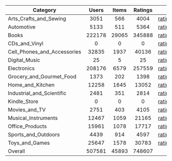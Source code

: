 | Category | Users | Items | Ratings |  |  |  | 
 |----------|:-----:|:-----:|:-----:|:-----:|:-----:|:-----:|
Arts_Crafts_and_Sewing | 3051 | 566 | 4004 | [ratings](https://ciir.cs.umass.edu/downloads/XMarket/FULL/in/Arts_Crafts_and_Sewing/ratings_in_Arts_Crafts_and_Sewing.txt.gz) | [reviews](https://ciir.cs.umass.edu/downloads/XMarket/FULL/in/Arts_Crafts_and_Sewing/reviews_in_Arts_Crafts_and_Sewing.json.gz) | [metadata](https://ciir.cs.umass.edu/downloads/XMarket/FULL/in/Arts_Crafts_and_Sewing/metadata_in_Arts_Crafts_and_Sewing.json.gz) |  
Automotive | 5133 | 511 | 5364 | [ratings](https://ciir.cs.umass.edu/downloads/XMarket/FULL/in/Automotive/ratings_in_Automotive.txt.gz) | [reviews](https://ciir.cs.umass.edu/downloads/XMarket/FULL/in/Automotive/reviews_in_Automotive.json.gz) | [metadata](https://ciir.cs.umass.edu/downloads/XMarket/FULL/in/Automotive/metadata_in_Automotive.json.gz) |  
Books | 222178 | 29065 | 345888 | [ratings](https://ciir.cs.umass.edu/downloads/XMarket/FULL/in/Books/ratings_in_Books.txt.gz) | [reviews](https://ciir.cs.umass.edu/downloads/XMarket/FULL/in/Books/reviews_in_Books.json.gz) | [metadata](https://ciir.cs.umass.edu/downloads/XMarket/FULL/in/Books/metadata_in_Books.json.gz) |  
CDs_and_Vinyl | 0 | 0 | 0 | [ratings](https://ciir.cs.umass.edu/downloads/XMarket/FULL/in/CDs_and_Vinyl/ratings_in_CDs_and_Vinyl.txt.gz) | [reviews](https://ciir.cs.umass.edu/downloads/XMarket/FULL/in/CDs_and_Vinyl/reviews_in_CDs_and_Vinyl.json.gz) | [metadata](https://ciir.cs.umass.edu/downloads/XMarket/FULL/in/CDs_and_Vinyl/metadata_in_CDs_and_Vinyl.json.gz) |  
Cell_Phones_and_Accessories | 32835 | 1937 | 40136 | [ratings](https://ciir.cs.umass.edu/downloads/XMarket/FULL/in/Cell_Phones_and_Accessories/ratings_in_Cell_Phones_and_Accessories.txt.gz) | [reviews](https://ciir.cs.umass.edu/downloads/XMarket/FULL/in/Cell_Phones_and_Accessories/reviews_in_Cell_Phones_and_Accessories.json.gz) | [metadata](https://ciir.cs.umass.edu/downloads/XMarket/FULL/in/Cell_Phones_and_Accessories/metadata_in_Cell_Phones_and_Accessories.json.gz) |  
Digital_Music | 25 | 5 | 25 | [ratings](https://ciir.cs.umass.edu/downloads/XMarket/FULL/in/Digital_Music/ratings_in_Digital_Music.txt.gz) | [reviews](https://ciir.cs.umass.edu/downloads/XMarket/FULL/in/Digital_Music/reviews_in_Digital_Music.json.gz) | [metadata](https://ciir.cs.umass.edu/downloads/XMarket/FULL/in/Digital_Music/metadata_in_Digital_Music.json.gz) |  
Electronics | 208176 | 6579 | 257559 | [ratings](https://ciir.cs.umass.edu/downloads/XMarket/FULL/in/Electronics/ratings_in_Electronics.txt.gz) | [reviews](https://ciir.cs.umass.edu/downloads/XMarket/FULL/in/Electronics/reviews_in_Electronics.json.gz) | [metadata](https://ciir.cs.umass.edu/downloads/XMarket/FULL/in/Electronics/metadata_in_Electronics.json.gz) |  
Grocery_and_Gourmet_Food | 1373 | 202 | 1398 | [ratings](https://ciir.cs.umass.edu/downloads/XMarket/FULL/in/Grocery_and_Gourmet_Food/ratings_in_Grocery_and_Gourmet_Food.txt.gz) | [reviews](https://ciir.cs.umass.edu/downloads/XMarket/FULL/in/Grocery_and_Gourmet_Food/reviews_in_Grocery_and_Gourmet_Food.json.gz) | [metadata](https://ciir.cs.umass.edu/downloads/XMarket/FULL/in/Grocery_and_Gourmet_Food/metadata_in_Grocery_and_Gourmet_Food.json.gz) |  
Home_and_Kitchen | 12258 | 1645 | 13052 | [ratings](https://ciir.cs.umass.edu/downloads/XMarket/FULL/in/Home_and_Kitchen/ratings_in_Home_and_Kitchen.txt.gz) | [reviews](https://ciir.cs.umass.edu/downloads/XMarket/FULL/in/Home_and_Kitchen/reviews_in_Home_and_Kitchen.json.gz) | [metadata](https://ciir.cs.umass.edu/downloads/XMarket/FULL/in/Home_and_Kitchen/metadata_in_Home_and_Kitchen.json.gz) |  
Industrial_and_Scientific | 2481 | 351 | 2814 | [ratings](https://ciir.cs.umass.edu/downloads/XMarket/FULL/in/Industrial_and_Scientific/ratings_in_Industrial_and_Scientific.txt.gz) | [reviews](https://ciir.cs.umass.edu/downloads/XMarket/FULL/in/Industrial_and_Scientific/reviews_in_Industrial_and_Scientific.json.gz) | [metadata](https://ciir.cs.umass.edu/downloads/XMarket/FULL/in/Industrial_and_Scientific/metadata_in_Industrial_and_Scientific.json.gz) |  
Kindle_Store | 0 | 0 | 0 | [ratings](https://ciir.cs.umass.edu/downloads/XMarket/FULL/in/Kindle_Store/ratings_in_Kindle_Store.txt.gz) | [reviews](https://ciir.cs.umass.edu/downloads/XMarket/FULL/in/Kindle_Store/reviews_in_Kindle_Store.json.gz) | [metadata](https://ciir.cs.umass.edu/downloads/XMarket/FULL/in/Kindle_Store/metadata_in_Kindle_Store.json.gz) |  
Movies_and_TV | 2751 | 403 | 4105 | [ratings](https://ciir.cs.umass.edu/downloads/XMarket/FULL/in/Movies_and_TV/ratings_in_Movies_and_TV.txt.gz) | [reviews](https://ciir.cs.umass.edu/downloads/XMarket/FULL/in/Movies_and_TV/reviews_in_Movies_and_TV.json.gz) | [metadata](https://ciir.cs.umass.edu/downloads/XMarket/FULL/in/Movies_and_TV/metadata_in_Movies_and_TV.json.gz) |  
Musical_Instruments | 12467 | 1059 | 21165 | [ratings](https://ciir.cs.umass.edu/downloads/XMarket/FULL/in/Musical_Instruments/ratings_in_Musical_Instruments.txt.gz) | [reviews](https://ciir.cs.umass.edu/downloads/XMarket/FULL/in/Musical_Instruments/reviews_in_Musical_Instruments.json.gz) | [metadata](https://ciir.cs.umass.edu/downloads/XMarket/FULL/in/Musical_Instruments/metadata_in_Musical_Instruments.json.gz) |  
Office_Products | 15961 | 1078 | 17717 | [ratings](https://ciir.cs.umass.edu/downloads/XMarket/FULL/in/Office_Products/ratings_in_Office_Products.txt.gz) | [reviews](https://ciir.cs.umass.edu/downloads/XMarket/FULL/in/Office_Products/reviews_in_Office_Products.json.gz) | [metadata](https://ciir.cs.umass.edu/downloads/XMarket/FULL/in/Office_Products/metadata_in_Office_Products.json.gz) |  
Sports_and_Outdoors | 4439 | 914 | 4597 | [ratings](https://ciir.cs.umass.edu/downloads/XMarket/FULL/in/Sports_and_Outdoors/ratings_in_Sports_and_Outdoors.txt.gz) | [reviews](https://ciir.cs.umass.edu/downloads/XMarket/FULL/in/Sports_and_Outdoors/reviews_in_Sports_and_Outdoors.json.gz) | [metadata](https://ciir.cs.umass.edu/downloads/XMarket/FULL/in/Sports_and_Outdoors/metadata_in_Sports_and_Outdoors.json.gz) |  
Toys_and_Games | 25647 | 1578 | 30783 | [ratings](https://ciir.cs.umass.edu/downloads/XMarket/FULL/in/Toys_and_Games/ratings_in_Toys_and_Games.txt.gz) | [reviews](https://ciir.cs.umass.edu/downloads/XMarket/FULL/in/Toys_and_Games/reviews_in_Toys_and_Games.json.gz) | [metadata](https://ciir.cs.umass.edu/downloads/XMarket/FULL/in/Toys_and_Games/metadata_in_Toys_and_Games.json.gz) |  
Overall | 507581 | 45893 | 748607 |  |  |  |
